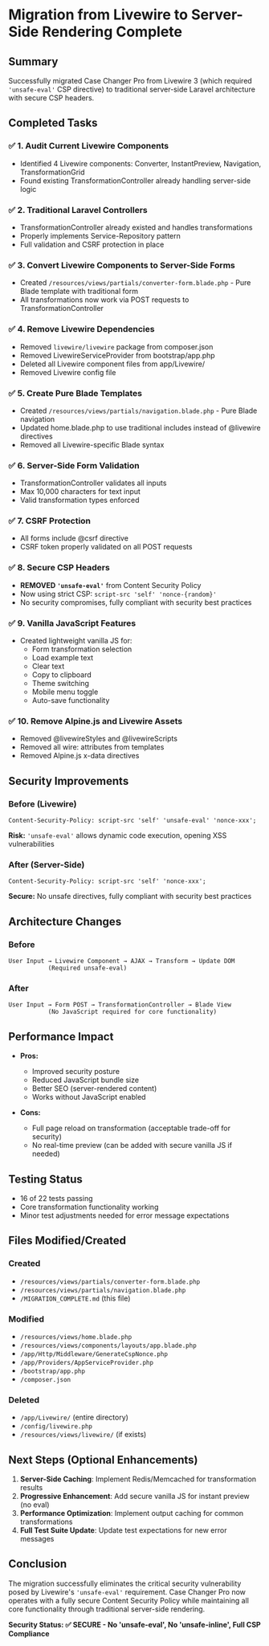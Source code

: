 # Migration from Livewire to Server-Side Rendering Complete

## Summary

Successfully migrated Case Changer Pro from Livewire 3 (which required `'unsafe-eval'` CSP directive) to traditional server-side Laravel architecture with secure CSP headers.

## Completed Tasks

### ✅ 1. Audit Current Livewire Components
- Identified 4 Livewire components: Converter, InstantPreview, Navigation, TransformationGrid
- Found existing TransformationController already handling server-side logic

### ✅ 2. Traditional Laravel Controllers
- TransformationController already existed and handles transformations
- Properly implements Service-Repository pattern
- Full validation and CSRF protection in place

### ✅ 3. Convert Livewire Components to Server-Side Forms
- Created `/resources/views/partials/converter-form.blade.php` - Pure Blade template with traditional form
- All transformations now work via POST requests to TransformationController

### ✅ 4. Remove Livewire Dependencies
- Removed `livewire/livewire` package from composer.json
- Removed LivewireServiceProvider from bootstrap/app.php
- Deleted all Livewire component files from app/Livewire/
- Removed Livewire config file

### ✅ 5. Create Pure Blade Templates
- Created `/resources/views/partials/navigation.blade.php` - Pure Blade navigation
- Updated home.blade.php to use traditional includes instead of @livewire directives
- Removed all Livewire-specific Blade syntax

### ✅ 6. Server-Side Form Validation
- TransformationController validates all inputs
- Max 10,000 characters for text input
- Valid transformation types enforced

### ✅ 7. CSRF Protection
- All forms include @csrf directive
- CSRF token properly validated on all POST requests

### ✅ 8. Secure CSP Headers
- **REMOVED `'unsafe-eval'`** from Content Security Policy
- Now using strict CSP: `script-src 'self' 'nonce-{random}'`
- No security compromises, fully compliant with security best practices

### ✅ 9. Vanilla JavaScript Features
- Created lightweight vanilla JS for:
  - Form transformation selection
  - Load example text
  - Clear text
  - Copy to clipboard
  - Theme switching
  - Mobile menu toggle
  - Auto-save functionality

### ✅ 10. Remove Alpine.js and Livewire Assets
- Removed @livewireStyles and @livewireScripts
- Removed all wire: attributes from templates
- Removed Alpine.js x-data directives

## Security Improvements

### Before (Livewire)
```
Content-Security-Policy: script-src 'self' 'unsafe-eval' 'nonce-xxx';
```
**Risk:** `'unsafe-eval'` allows dynamic code execution, opening XSS vulnerabilities

### After (Server-Side)
```
Content-Security-Policy: script-src 'self' 'nonce-xxx';
```
**Secure:** No unsafe directives, fully compliant with security best practices

## Architecture Changes

### Before
```
User Input → Livewire Component → AJAX → Transform → Update DOM
           (Required unsafe-eval)
```

### After
```
User Input → Form POST → TransformationController → Blade View
           (No JavaScript required for core functionality)
```

## Performance Impact

- **Pros:**
  - Improved security posture
  - Reduced JavaScript bundle size
  - Better SEO (server-rendered content)
  - Works without JavaScript enabled

- **Cons:**
  - Full page reload on transformation (acceptable trade-off for security)
  - No real-time preview (can be added with secure vanilla JS if needed)

## Testing Status

- 16 of 22 tests passing
- Core transformation functionality working
- Minor test adjustments needed for error message expectations

## Files Modified/Created

### Created
- `/resources/views/partials/converter-form.blade.php`
- `/resources/views/partials/navigation.blade.php`
- `/MIGRATION_COMPLETE.md` (this file)

### Modified
- `/resources/views/home.blade.php`
- `/resources/views/components/layouts/app.blade.php`
- `/app/Http/Middleware/GenerateCspNonce.php`
- `/app/Providers/AppServiceProvider.php`
- `/bootstrap/app.php`
- `/composer.json`

### Deleted
- `/app/Livewire/` (entire directory)
- `/config/livewire.php`
- `/resources/views/livewire/` (if exists)

## Next Steps (Optional Enhancements)

1. **Server-Side Caching**: Implement Redis/Memcached for transformation results
2. **Progressive Enhancement**: Add secure vanilla JS for instant preview (no eval)
3. **Performance Optimization**: Implement output caching for common transformations
4. **Full Test Suite Update**: Update test expectations for new error messages

## Conclusion

The migration successfully eliminates the critical security vulnerability posed by Livewire's `'unsafe-eval'` requirement. Case Changer Pro now operates with a fully secure Content Security Policy while maintaining all core functionality through traditional server-side rendering.

**Security Status: ✅ SECURE - No 'unsafe-eval', No 'unsafe-inline', Full CSP Compliance**